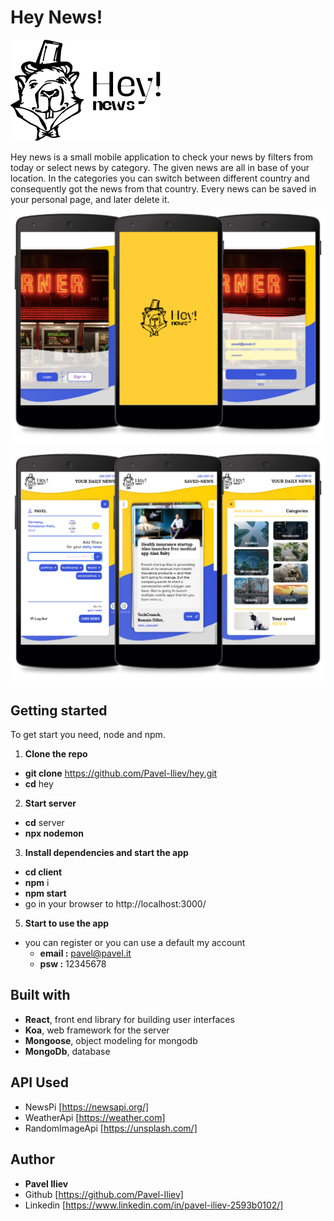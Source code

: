 # Hey News!
![](images/logo.png)

Hey news is a small mobile application to check your news by filters from today or select news by category.
The given news are all in base of your location.
In the categories you can switch between different country and consequently got the news from that country.
Every news can be saved in your personal page, and later delete it.

![](images/login.jpg)

![](images/pages.jpg)

## Getting started
To get start you need, node and npm. 

1. **Clone the repo**
  - **git clone** https://github.com/Pavel-Iliev/hey.git
  - **cd** hey
   
2. **Start server**
  - **cd** server
  - **npx nodemon**
  
3. **Install dependencies and start the app**
  - **cd client**
  - **npm** i
  - **npm start**
  - go in your browser to http://localhost:3000/  
 

5. **Start to use the app**
  - you can register or you can use a default my account
    - **email :** pavel@pavel.it  
    - **psw :** 12345678
 
 ## Built with
  - **React**, front end library for building user interfaces
  - **Koa**, web framework for the server
  - **Mongoose**, object modeling for mongodb
  - **MongoDb**, database
  
  ## API Used
   - NewsPi [https://newsapi.org/] 
   - WeatherApi [https://weather.com] 
   - RandomImageApi [https://unsplash.com/] 
  
  ## Author
   - **Pavel Iliev**
   - Github [https://github.com/Pavel-Iliev] 
   - Linkedin [https://www.linkedin.com/in/pavel-iliev-2593b0102/] 
  
  
